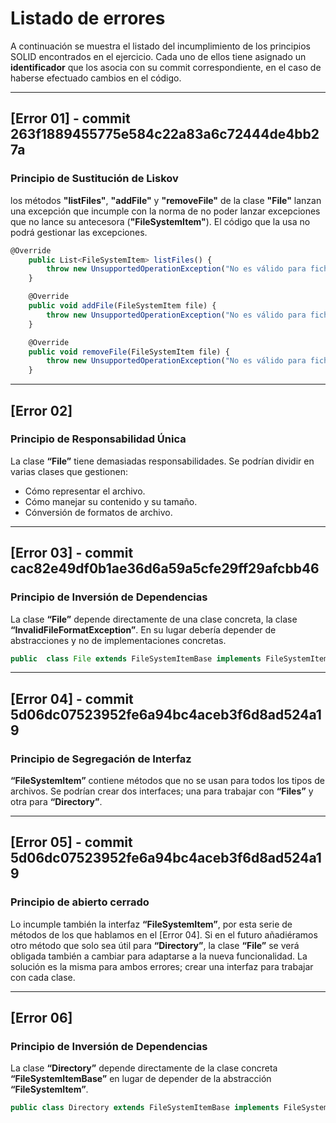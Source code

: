 # Listado de errores

A continuación se muestra el listado del incumplimiento de los principios SOLID encontrados en el ejercicio. Cada uno de ellos tiene asignado un **identificador** que los asocia con su commit correspondiente, en el caso de haberse efectuado cambios en el código.  
  
---
## [Error 01] - commit 263f1889455775e584c22a83a6c72444de4bb27a
### Principio de Sustitución de Liskov

los métodos **"listFiles"**, **"addFile"** y **"removeFile"** de la clase **"File"** lanzan una excepción que incumple con la norma de no poder lanzar excepciones que no lance su antecesora (**"FileSystemItem"**). El código que la usa no podrá gestionar las excepciones.

```js
@Override
    public List<FileSystemItem> listFiles() {
        throw new UnsupportedOperationException("No es válido para ficheros");
    }

    @Override
    public void addFile(FileSystemItem file) {
        throw new UnsupportedOperationException("No es válido para ficheros");
    }

    @Override
    public void removeFile(FileSystemItem file) {
        throw new UnsupportedOperationException("No es válido para ficheros");
    }

```
---

## [Error 02]
### Principio de Responsabilidad Única
La clase **“File”** tiene demasiadas responsabilidades. Se podrían dividir en varias clases que gestionen:
- Cómo representar el archivo.
- Cómo manejar su contenido y su tamaño.
- Cónversión de formatos de archivo.

---

## [Error 03] - commit cac82e49df0b1ae36d6a59a5cfe29ff29afcbb46
### Principio de Inversión de Dependencias 
La clase **“File”** depende directamente de una clase concreta, la clase **“InvalidFileFormatException”**. En su lugar debería depender de abstracciones y no de implementaciones concretas.

```js
public  class File extends FileSystemItemBase implements FileSystemItem 
```
---

## [Error 04] - commit 5d06dc07523952fe6a94bc4aceb3f6d8ad524a19
### Principio de Segregación de Interfaz
**“FileSystemItem”** contiene métodos que no se usan para todos los tipos de archivos. Se podrían crear dos interfaces; una para trabajar con **“Files”** y otra para **“Directory”**.

---

## [Error 05] - commit 5d06dc07523952fe6a94bc4aceb3f6d8ad524a19
### Principio de abierto cerrado
Lo incumple también la interfaz **“FileSystemItem”**, por esta serie de métodos de los que hablamos en el [Error 04]. Si en el futuro añadiéramos otro método que solo sea útil para **“Directory”**, la clase **“File”** se verá obligada también a cambiar para adaptarse a la nueva funcionalidad. La solución es la misma para ambos errores; crear una interfaz para trabajar con cada clase.

---

## [Error 06]
### Principio de Inversión de Dependencias
La clase **“Directory”** depende directamente de la clase concreta **“FileSystemItemBase”** en lugar de depender de la abstracción **“FileSystemItem”**.

```js
public class Directory extends FileSystemItemBase implements FileSystemItem
```